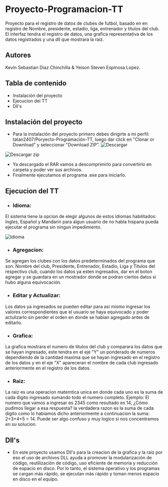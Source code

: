   #     Proyecto-Programacion-TT
Proyecto para el registro de datos de clubes de futbol, basado en  en registro de  Nombre, presidente, estadio, liga, entrenador y titulos del club. El interfaz tendra  el registro de datos, una grafica representativa de los datos registrados  y una dll que mostrara la raiz.
## Autores
Kevin Sebastian Diaz Chinchilla  & Yeison Steven Espinosa Lopez.

## Tabla de contenido
- Instalación del proyecto
- Ejecucion del TT
- Dll's

## Instalación del proyecto

- Para la instalación del proyecto primero debes dirigirte a mi perfil: tatan2407/Poryecto-Programación-TT, luego dar click en "Clonar or Download" y seleccionar "Download ZIP".
![Descargar](https://user-images.githubusercontent.com/61460029/82264969-89a29b00-992b-11ea-8c03-bd79f95ce91f.PNG)

![Descargar zip](https://user-images.githubusercontent.com/61460029/82264966-890a0480-992b-11ea-8a04-99419accc165.PNG)

- Ya descargado el RAR vamos a descomprimirlo para convertirlo en carpeta y poder ver sus archivos.
- Finalmente ejecutamos el programa .exe para iniciarlo.

## Ejecucion del TT

- ### Idioma: 
El sistema tiene la opcion de elegir algunos de estos idiomas habilitados: Ingles, Español y Mandarin para algun usuario de no habla hispana pueda ejecutar el programa sin ningun impedimiento.  

![Idioma](https://user-images.githubusercontent.com/61460029/82264270-39770900-992a-11ea-9bc4-64572061f73d.PNG)

- ### Agregacion:
Se agregan los clubes con los datos predeterminados del programa que son: Nombre del club, Presidente, Entrenador, Estadio, Liga y Titulos del respectivo club, cuando los datos ya esten ingresados, dar en el boton agregar y se guardara en un mostrador donde se podran ciertos datos si hubo alguna equivocación.
- ### Editar y Actualizar:
Los datos ya ingresados se pueden editar para asi mismo ingresar los valores correspondientes que el usuario se haya equivocado y poder actulizarlo sin perder el orden en donde se habian agregado antes de editarlo.
- ### Grafica:
La grafica mostrara el numero de titulos del club y comparara los datos que se hayan ingresado, este tendra en el eje "Y" un ponderado de numeros dependiendo de la cantidad maxima que se hayan ingresado en el registro de los datos y en el eje "X" apareceran el nombre de cada club ingresado anteriormente en el registro de los datos.
- ### Raiz:
La raiz es una operacion matemtica unica en donde cada uno es la suma de cada digito ingresado sumando todo el numero completo.
Ejemplo:
El numero que vamos a ingresar es 2345 como resultado es 14, ¿Cómo pudimos llegar a esa respuesta? la verdadera razon es la suma de cada digito como lo habiamos dicho anteriormente a continuacion la suma: 2+3+4+5 = 14. Puede ser algo confuso y muy logico si nos concentramos en su solucion.

## Dll's
- En este proyecto usamos Dll's para la creacion de la grafica y la raiz por eso el uso de archivos DLL ayuda a promover la modularización de código, reutilización de código, uso eficiente de memoria y reducción de espacio en disco. Por lo tanto, el sistema operativo y los programas se cargan más rápido, se ejecutan más rápido y toman menos espacio en disco en el equipo. 









